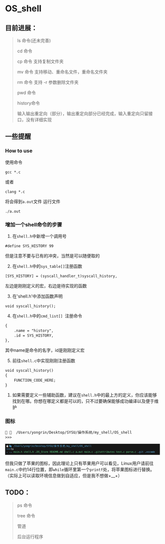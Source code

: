 # OS_shell

## 目前进展：
> ls 命令(还未完善)
> 
> cd 命令
> 
> cp 命令 支持复制文件夹
> 
> mv 命令 支持移动、重命名文件，重命名文件夹
>
> rm 命令 支持 -r 参数删除文件夹
>
> pwd 命令 
>
> history命令
>
> 输入输出重定向（部分），输出重定向部分已经完成，输入重定向只留接口，没有详细实现

## 一些提醒

### How to use
使用命令
```
gcc *.c
```
或者
```
clang *.c
```
将会得到`a.out`文件
运行文件
```
./a.out
```

### 增加一个shell命令的步骤
1. 在`shell.h`中新增一个调用号
```
#define SYS_HISTORY 99
```
但是注意不要与已有的冲突，当然是可以随便取的

2. 在`shell.h`中的`sys_table[]`注册函数
```
[SYS_HISTORY] = (syscall_handler_t)syscall_history,
```
左边是刚刚定义的宏，右边是待实现的函数

3. 在'shell.h'中添加函数声明
```
void syscall_history();
```

4. 在`shell.h`中的`cmd_list[] `注册命令
```
{
    .name = "history",
    .id = SYS_HISTORY,
},
```
其中name是命令的名字，id是刚刚定义宏

5. 前往`shell.c`中实现刚刚注册函数
```
void syscall_history()
{
    FUNCTION_CODE_HERE;
}
```

1. 如果需要定义一些辅助函数，建议在`shell.h`中的最上方的定义，你应该能够找到在哪。你想在哪定义都是可以的，只不过要确保能够成功编译以及便于维护



### 图标
```
   /Users/yongrin/Desktop/SYSU/操作系统/my_shell/OS_shell
>>>
```
![](imgs/1.png)

但我只做了苹果的图标，因此理论上只有苹果用户可以看见，Linux用户请前往`main.c`中约14行位置，即`while`循环里第一个`printf`处，将苹果图标进行替换。（实际上可以读取环境信息做到自适应，但是我不想做+__+）
## TODO：
> ps 命令
>
> tree 命令
>
> 管道
>
> 后台运行程序



